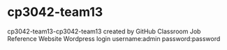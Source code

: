 # cp3042-team13
cp3042-team13-cp3042-team13 created by GitHub Classroom
Job Reference Website
Wordpress login
username:admin
password:password
